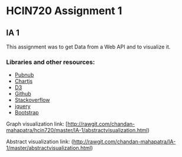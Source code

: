 # HCIN720 Assignment 1

## IA 1

This assignment was to get Data from a Web API and to visualize it.

### Libraries and other resources:

* [Pubnub](https://www.pubnub.com/developers/realtime-data-streams/twitter-stream/)
* [Chartjs](http://www.chartjs.org/docs/#line-chart-introduction)
* [D3](https://d3js.org/)
* [Github](https://github.com/pubnub/tweet-emotion/blob/gh-pages/js/app.js)
* [Stackoverflow](http://stackoverflow.com/questions/17354163/dynamically-update-values-of-a-chartjs-chart)
* [jquery](https://jquery.com/)
* [Bootstrap](http://getbootstrap.com/)

Graph visualization link:
[http://rawgit.com/chandan-mahapatra/hcin720/master/IA-1/abstractvisualization.html)

Abstract visualization link:
(http://rawgit.com/chandan-mahapatra/IA-1/master/abstractvisualization.html)


